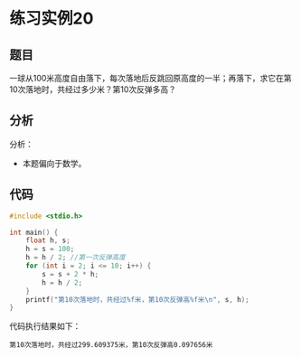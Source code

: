 # 练习实例20

## 题目

一球从100米高度自由落下，每次落地后反跳回原高度的一半；再落下，求它在第10次落地时，共经过多少米？第10次反弹多高？


## 分析

分析：
- 本题偏向于数学。

## 代码

```c
#include <stdio.h>

int main() {
    float h, s;
    h = s = 100;
    h = h / 2; //第一次反弹高度
    for (int i = 2; i <= 10; i++) {
        s = s + 2 * h;
        h = h / 2;
    }
    printf("第10次落地时，共经过%f米，第10次反弹高%f米\n", s, h);
}
```

代码执行结果如下：

```text
第10次落地时，共经过299.609375米，第10次反弹高0.097656米
```